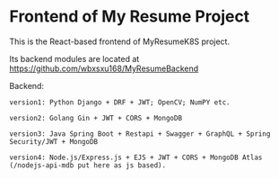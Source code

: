 # Frontend of My Resume Project
This is the React-based frontend of MyResumeK8S project.

Its backend modules are located at https://github.com/wbxsxu168/MyResumeBackend

Backend:

    version1: Python Django + DRF + JWT; OpenCV; NumPY etc.    
    
    version2: Golang Gin + JWT + CORS + MongoDB
    
    version3: Java Spring Boot + Restapi + Swagger + GraphQL + Spring Security/JWT + MongoDB
    
    version4: Node.js/Express.js + EJS + JWT + CORS + MongoDB Atlas (/nodejs-api-mdb put here as js based).

